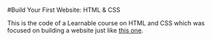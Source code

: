 #Build Your First Website: HTML & CSS

This is the code of a Learnable course on HTML and CSS which was focused on building a website just like [this one](http://www.buildyourfirst.website/).